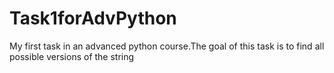 # Task1forAdvPython
My first task in an advanced python course.The goal of this task is to find all possible versions of the string
